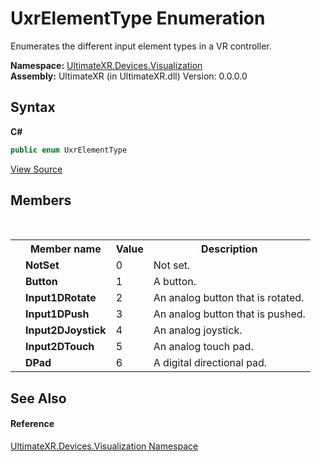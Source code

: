 # UxrElementType Enumeration
 

Enumerates the different input element types in a VR controller.

**Namespace:**&nbsp;<a href="N_UltimateXR_Devices_Visualization">UltimateXR.Devices.Visualization</a><br />**Assembly:**&nbsp;UltimateXR (in UltimateXR.dll) Version: 0.0.0.0

## Syntax

**C#**<br />
``` C#
public enum UxrElementType
```

<a href="UltimateXR/Scripts/Devices/Visualization/UxrElementType.cs" rel="noopener noreferrer" title="View the source code">View Source</a><br />

## Members
&nbsp;<table><tr><th></th><th>Member name</th><th>Value</th><th>Description</th></tr><tr><td /><td target="F:UltimateXR.Devices.Visualization.UxrElementType.NotSet">**NotSet**</td><td>0</td><td>Not set.</td></tr><tr><td /><td target="F:UltimateXR.Devices.Visualization.UxrElementType.Button">**Button**</td><td>1</td><td>A button.</td></tr><tr><td /><td target="F:UltimateXR.Devices.Visualization.UxrElementType.Input1DRotate">**Input1DRotate**</td><td>2</td><td>An analog button that is rotated.</td></tr><tr><td /><td target="F:UltimateXR.Devices.Visualization.UxrElementType.Input1DPush">**Input1DPush**</td><td>3</td><td>An analog button that is pushed.</td></tr><tr><td /><td target="F:UltimateXR.Devices.Visualization.UxrElementType.Input2DJoystick">**Input2DJoystick**</td><td>4</td><td>An analog joystick.</td></tr><tr><td /><td target="F:UltimateXR.Devices.Visualization.UxrElementType.Input2DTouch">**Input2DTouch**</td><td>5</td><td>An analog touch pad.</td></tr><tr><td /><td target="F:UltimateXR.Devices.Visualization.UxrElementType.DPad">**DPad**</td><td>6</td><td>A digital directional pad.</td></tr></table>

## See Also


#### Reference
<a href="N_UltimateXR_Devices_Visualization">UltimateXR.Devices.Visualization Namespace</a><br />